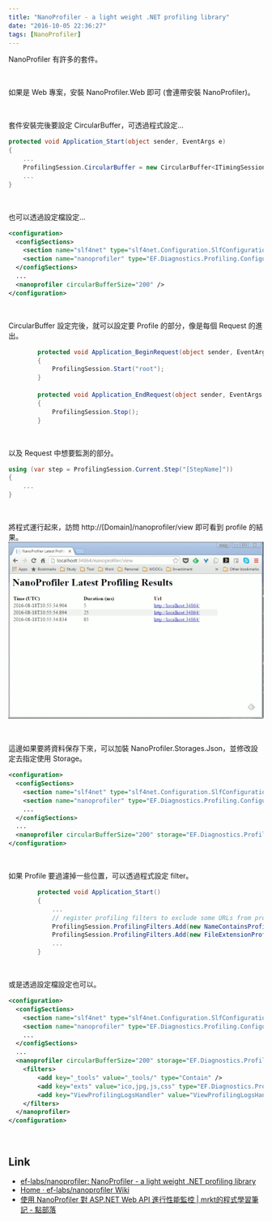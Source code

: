 ```yaml
---
title: "NanoProfiler - a light weight .NET profiling library"
date: "2016-10-05 22:36:27"
tags: [NanoProfiler]
---
```



NanoProfiler 有許多的套件。  

<!-- More -->

<br/>


如果是 Web 專案，安裝 NanoProfiler.Web 即可 (會連帶安裝 NanoProfiler)。  

<br/>


套件安裝完後要設定 CircularBuffer，可透過程式設定...   

```c#
protected void Application_Start(object sender, EventArgs e)
{
    ...
    ProfilingSession.CircularBuffer = new CircularBuffer<ITimingSession>(200, session => false);
    ...
}
```

<br/>


也可以透過設定檔設定...  

```xml
<configuration>
  <configSections>
    <section name="slf4net" type="slf4net.Configuration.SlfConfigurationSection, slf4net" />
    <section name="nanoprofiler" type="EF.Diagnostics.Profiling.Configuration.NanoProfilerConfigurationSection, NanoProfiler" />
  </configSections>
  ...
  <nanoprofiler circularBufferSize="200" />
</configuration>
```

<br/>


CircularBuffer 設定完後，就可以設定要 Profile 的部分，像是每個 Request 的進出。    
```c#
        protected void Application_BeginRequest(object sender, EventArgs e)
        {
            ProfilingSession.Start("root");
        }

        protected void Application_EndRequest(object sender, EventArgs e)
        {
            ProfilingSession.Stop();
        }
```

<br/>


以及 Request 中想要監測的部分。  

```c#
using (var step = ProfilingSession.Current.Step("[StepName]"))
{
    ...
}
```

<br/>


將程式運行起來，訪問 http://[Domain]/nanoprofiler/view 即可看到 profile 的結果。  
![1.png](1.png)

<br/>


這邊如果要將資料保存下來，可以加裝 NanoProfiler.Storages.Json，並修改設定去指定使用 Storage。  

```xml
<configuration>
  <configSections>
    <section name="slf4net" type="slf4net.Configuration.SlfConfigurationSection, slf4net" />
    <section name="nanoprofiler" type="EF.Diagnostics.Profiling.Configuration.NanoProfilerConfigurationSection, NanoProfiler" />
    ...
  </configSections>
  ...
  <nanoprofiler circularBufferSize="200" storage="EF.Diagnostics.Profiling.Storages.Json.JsonProfilingStorage, NanoProfiler.Storages.Json"/>
</configuration>
```

<br/>


如果 Profile 要過濾掉一些位置，可以透過程式設定 filter。  

```c#
        protected void Application_Start()
        {
            ...
            // register profiling filters to exclude some URLs from profiling
            ProfilingSession.ProfilingFilters.Add(new NameContainsProfilingFilter("_tools/"));
            ProfilingSession.ProfilingFilters.Add(new FileExtensionProfilingFilter("jpg", "js", "css"));
            ...
        }
```

<br/>


或是透過設定檔設定也可以。  

```xml
<configuration>
  <configSections>
    <section name="slf4net" type="slf4net.Configuration.SlfConfigurationSection, slf4net" />
    <section name="nanoprofiler" type="EF.Diagnostics.Profiling.Configuration.NanoProfilerConfigurationSection, NanoProfiler" />
    ...
  </configSections>
  ...
  <nanoprofiler circularBufferSize="200" storage="EF.Diagnostics.Profiling.Storages.Json.JsonProfilingStorage, NanoProfiler.Storages.Json">
    <filters>
        <add key="_tools" value="_tools/" type="Contain" />
        <add key="exts" value="ico,jpg,js,css" type="EF.Diagnostics.Profiling.Web.ProfilingFilters.FileExtensionProfilingFilter, NanoProfiler.Web" />
        <add key="ViewProfilingLogsHandler" value="ViewProfilingLogsHandler.*" type="regex" />
    </filters>
  </nanoprofiler>
</configuration>
```

<br/>


Link
----
* [ef-labs/nanoprofiler: NanoProfiler - a light weight .NET profiling library](https://github.com/ef-labs/nanoprofiler)
* [Home · ef-labs/nanoprofiler Wiki](https://github.com/ef-labs/nanoprofiler/wiki)
* [使用 NanoProfiler 對 ASP.NET Web API 進行性能監控 | mrkt的程式學習筆記 - 點部落](https://dotblogs.com.tw/mrkt/2016/06/05/142546)
